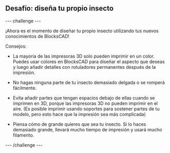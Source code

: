 ## Desafío: diseña tu propio insecto

--- challenge ---

¡Ahora es el momento de diseñar tu propio insecto utilizando tus nuevos conocimientos de BlocksCAD!

Consejos:

+ La mayoría de las impresoras 3D solo pueden imprimir en un color. Puedes usar colores en BlocksCAD para diseñar el aspecto que deseas y luego añadir detalles con rotuladores permanentes después de la impresión.

+ No hagas ninguna parte de tu insecto demasiado delgada o se romperá fácilmente.

+ Evita añadir partes que tengan espacios debajo de ellas cuando se imprimen en 3D, porque las impresoras 3D no pueden imprimir en el aire. (Es posible imprimir usando soportes para sostener partes de tu modelo, pero esto hace que la impresión sea más complicada)

+ Piensa cómo de grande quieres que sea tu insecto. Si lo haces demasiado grande, llevará mucho tiempo de impresión y usará mucho filamento.

--- /challenge ---



 




  
